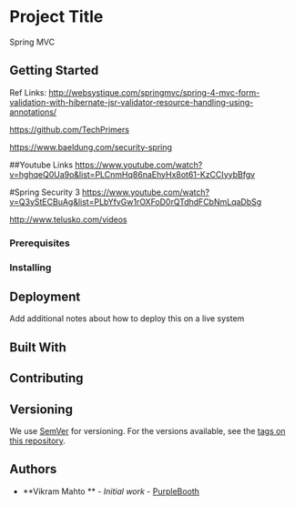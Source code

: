 # Project Title

Spring MVC

## Getting Started
Ref Links:
http://websystique.com/springmvc/spring-4-mvc-form-validation-with-hibernate-jsr-validator-resource-handling-using-annotations/

https://github.com/TechPrimers

https://www.baeldung.com/security-spring

##Youtube Links
https://www.youtube.com/watch?v=hghqeQ0Ua9o&list=PLCnmHq86naEhyHx8ot61-KzCCIyybBfgv

#Spring Security 3
https://www.youtube.com/watch?v=Q3yStECBuAg&list=PLbYfvGw1rOXFoD0rQTdhdFCbNmLqaDbSg

http://www.telusko.com/videos

### Prerequisites
### Installing

## Deployment

Add additional notes about how to deploy this on a live system

## Built With

## Contributing


## Versioning

We use [SemVer](http://semver.org/) for versioning. For the versions available, see the [tags on this repository](https://github.com/your/project/tags). 

## Authors

* **Vikram Mahto ** - *Initial work* - [PurpleBooth](https://github.com/vmahto)

